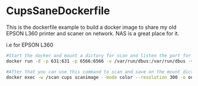 # CupsSaneDockerfile
This is the dockerfile example to build a docker image to share my old EPSON L360 printer and scaner on network. NAS is a great place for it.

i.e for EPSON L360 
```sh
#Start the docker and mount a dictory for scan and listen the port for cups and sane
docker run -d -p 631:631 -p 6566:6566 -v /var/run/dbus:/var/run/dbus -v /dev/bus/usb:/dev/bus/usb -v /Volume2/disk2:/scan --privileged=true --name cups lwmqwer/cups_sane:EPSON_L360

#After that you can use this command to scan and save on the mount dictory
docker exec -w /scan cups scanimage --mode color --resolution 300 -o out.png
```
